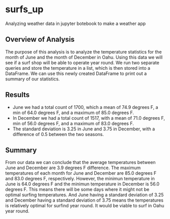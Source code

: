 # surfs_up
Analyzing weather data in jupyter botebook to make a weather app

## Overview of Analysis
The purpose of this analysis is to analyze the temperature statistics for the month of June and the month of December in Oahu. Using this data we will see if a surf shop will be able to operate year round. We run two separate queries and store the temperature in a list, which is then stored into a DataFrame. We can use this newly created DataFrame to print out a summary of our statistics.

## Results
* June we had a total count of 1700, which a mean of 74.9 degrees F, a min of 64.0 degrees F, and a maximum of 85.0 degrees F.
* In December we had a total count of 1517, with a mean of 71.0 degrees F, min of 56.0 degrees F, and a maximum of 83.0 degrees F.
* The standard deviation is 3.25 in June and 3.75 in December, with a difference of 0.5 between the two seasons.

## Summary
From our data we can conclude that the average temperatures between June and December are 3.9 degrees F difference. The maximum temperatures of each month for June and December are 85.0 degrees F and 83.0 degrees F, respectively. However, the minimun temperature in June is 64.0 degrees F and the minimun temperature in December is 56.0 degrees F. This means there will be some days where it might not be optimal surfing temperatures. And June having a standard deviation of 3.25 and December having a standard deviation of 3.75 means the temperatures is relatively optimal for surfind year round. It would be viable to surf in Oahu year round.
